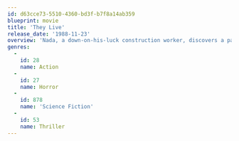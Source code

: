 ```yaml
---
id: d63cce73-5510-4360-bd3f-b7f8a14ab359
blueprint: movie
title: 'They Live'
release_date: '1988-11-23'
overview: 'Nada, a down-on-his-luck construction worker, discovers a pair of special sunglasses. Wearing them, he is able to see the world as it really is: people being bombarded by media and government with messages like "Stay Asleep", "No Imagination", "Submit to Authority". Even scarier is that he is able to see that some usually normal-looking people are in fact ugly aliens in charge of the massive campaign to keep humans subdued.'
genres:
  -
    id: 28
    name: Action
  -
    id: 27
    name: Horror
  -
    id: 878
    name: 'Science Fiction'
  -
    id: 53
    name: Thriller
---
```

